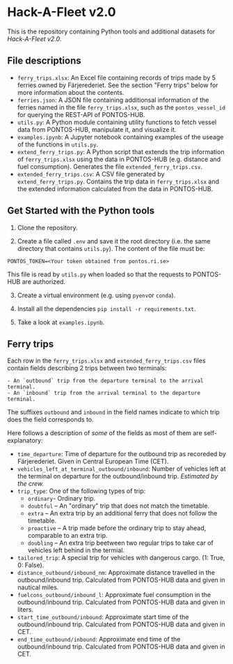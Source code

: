 # Hack-A-Fleet v2.0

This is the repository containing Python tools and additional datasets for _Hack-A-Fleet v2.0_.

## File descriptions

- `ferry_trips.xlsx`: An Excel file containing records of trips made by 5 ferries owned by Färjerederiet. See the section "Ferry trips" below for more information about the contents.
- `ferries.json`: A JSON file containing additionsal information of the ferries named in the file `ferry_trips.xlsx`, such as the `pontos_vessel_id` for querying the REST-API of PONTOS-HUB.
- `utils.py`: A Python module containing utility functions to fetch vessel data from PONTOS-HUB, manipulate it, and visualize it.
- `examples.ipynb`: A Jupyter notebook containing examples of the useage of the functions in `utils.py`.
- `extend_ferry_trips.py`: A Python script that extends the trip information of `ferry_trips.xlsx` using the data in PONTOS-HUB (e.g. distance and fuel consumption). Generates the file `extended_ferry_trips.csv`.
- `extended_ferry_trips.csv`: A CSV file generated by `extend_ferry_trips.py`. Contains the trip data in `ferry_trips.xlsx` and the extended information calculated from the data in PONTOS-HUB.

## Get Started with the Python tools

1. Clone the repository.

2. Create a file called `.env` and save it the root directory (i.e. the same directory that contains `utils.py`). The content of the file must be:

```
PONTOS_TOKEN=<Your token obtained from pontos.ri.se>
```

This file is read by `utils.py` when loaded so that the requests to PONTOS-HUB are authorized.

3. Create a virtual environment (e.g. using `pyenv`or `conda`).

4. Install all the dependencies `pip install -r requirements.txt`.

5. Take a look at `examples.ipynb`.

## Ferry trips

Each row in the `ferry_trips.xlsx` and `extended_ferry_trips.csv` files contain fields describing 2 trips between two terminals:

    - An `outbound` trip from the departure terminal to the arrival terminal.
    - An `inbound` trip from the arrival terminal to the departure terminal.

The suffixes `outbound` and `inbound` in the field names indicate to which trip does the field corresponds to.

Here follows a description of _some_ of the fields as most of them are self-explanatory:

- `time_departure`: Time of departure for the outbound trip as recoreded by Färjerederiet. Given in Central European Time (CET).
- `vehicles_left_at_terminal_outbound/inbound`: Number of vehicles left at the terminal on departure for the outbound/inbound trip. _Estimated by the crew._
- `trip_type`: One of the following types of trip:
  - `ordinary`- Ordinary trip.
  - `doubtful` – An "ordinary" trip that does not match the timetable.
  - `extra` – An extra trip by an additional ferry that does not follow the timetable.
  - `proactive` – A trip made before the ordinary trip to stay ahead, comparable to an extra trip.
  - `doubling` – An extra trip beetween two regular trips to take car of vehicles left behind in the termial.
- `tailored_trip`: A special trip for vehicles with dangerous cargo. (1: True, 0: False).
- `distance_outbound/inbound_nm`: Approximate distance travelled in the outbound/inbound trip. Calculated from PONTOS-HUB data and given in nautical miles.
- `fuelcons_outbound/inbound_l`: Approximate fuel consumption in the outbound/inbound trip. Calculated from PONTOS-HUB data and given in liters.
- `start_time_outbound/inbound`: Approximate start time of the outbound/inbound trip. Calculated from PONTOS-HUB data and given in CET.
- `end_time_outbound/inbound`: Approximate end time of the outbound/inbound trip. Calculated from PONTOS-HUB data and given in CET.
